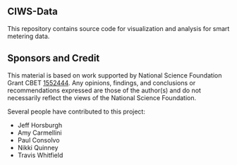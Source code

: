 ## CIWS-Data
This repository contains source code for visualization and analysis for smart metering data.

## Sponsors and Credit
This material is based on work supported by National Science Foundation Grant CBET [1552444](http://www.nsf.gov/awardsearch/showAward?AWD_ID=1552444). Any opinions, findings, and conclusions or recommendations expressed are those of the author(s) and do not necessarily reflect the views of the National Science Foundation.

Several people have contributed to this project:

* Jeff Horsburgh
* Amy Carmellini
* Paul Consolvo
* Nikki Quinney
* Travis Whitfield
